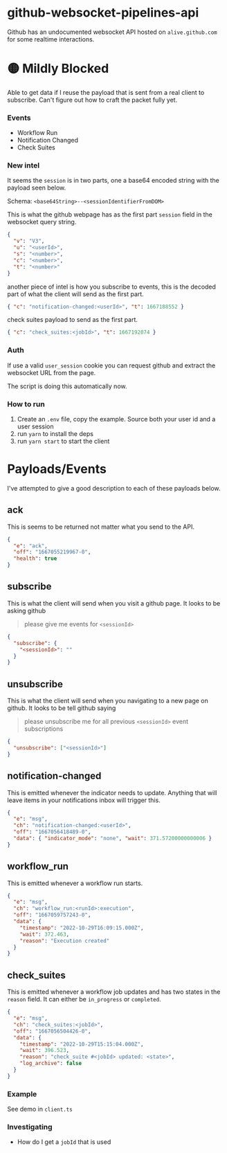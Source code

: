 # github-websocket-pipelines-api

Github has an undocumented websocket API hosted on `alive.github.com` for some realtime interactions.

# 🟡 Mildly Blocked

Able to get data if I reuse the payload that is sent from a real client to subscribe. Can't figure out how to craft the packet fully yet.

### Events

- Workflow Run
- Notification Changed
- Check Suites

### New intel

It seems the `session` is in two parts, one a base64 encoded string with the payload seen below.

Schema:
`<base64String>--<sessionIdentifierFromDOM>`

This is what the github webpage has as the first part `session` field in the websocket query string.

```json
{
  "v": "V3",
  "u": "<userId>",
  "s": "<number>",
  "c": "<number>",
  "t": "<number>"
}
```

another piece of intel is how you subscribe to events, this is the decoded part of what the client will send as the first part.

```json
{ "c": "notification-changed:<userId>", "t": 1667188552 }
```

check suites payload to send as the first part.

```json
{ "c": "check_suites:<jobId>", "t": 1667192074 }
```

### Auth

If use a valid `user_session` cookie you can request github and extract the websocket URL from the page.

The script is doing this automatically now.

### How to run

1. Create an `.env` file, copy the example. Source both your user id and a user session
1. run `yarn` to install the deps
1. run `yarn start` to start the client

# Payloads/Events

I've attempted to give a good description to each of these payloads below.

## ack

This is seems to be returned not matter what you send to the API.

```json
{
  "e": "ack",
  "off": "1667055219967-0",
  "health": true
}
```

## subscribe

This is what the client will send when you visit a github page. It looks to be asking github

> please give me events for `<sessionId>`

```json
{
  "subscribe": {
    "<sessionId>": ""
  }
}
```

## unsubscribe

This is what the client will send when you navigating to a new page on github. It looks to be tell github saying

> please unsubscribe me for all previous `<sessionId>` event subscriptions

```json
{
  "unsubscribe": ["<sessionId>"]
}
```

## notification-changed

This is emitted whenever the indicator needs to update. Anything that will leave items in your notifications inbox will trigger this.

```json
{
  "e": "msg",
  "ch": "notification-changed:<userId>",
  "off": "1667056418489-0",
  "data": { "indicator_mode": "none", "wait": 371.57200000000006 }
}
```

## workflow_run

This is emitted whenever a workflow run starts.

```json
{
  "e": "msg",
  "ch": "workflow_run:<runId>:execution",
  "off": "1667059757243-0",
  "data": {
    "timestamp": "2022-10-29T16:09:15.000Z",
    "wait": 372.463,
    "reason": "Execution created"
  }
}
```

## check_suites

This is emitted whenever a workflow job updates and has two states in the `reason` field. It can either be `in_progress` or `completed`.

```json
{
  "e": "msg",
  "ch": "check_suites:<jobId>",
  "off": "1667056504426-0",
  "data": {
    "timestamp": "2022-10-29T15:15:04.000Z",
    "wait": 396.523,
    "reason": "check_suite #<jobId> updated: <state>",
    "log_archive": false
  }
}
```

### Example

See demo in `client.ts`

### Investigating 

- How do I get a `jobId` that is used
